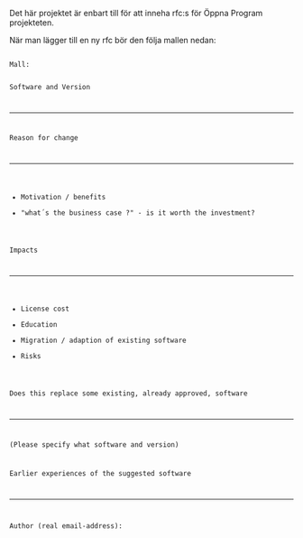 Det här projektet är enbart till för att inneha rfc:s för Öppna Program projekteten.

När man lägger till en ny rfc bör den följa mallen nedan:

<code>
Mall:
 
Software and Version
********************
 
 
Reason for change
*****************
- Motivation / benefits
- "what´s the business case ?" - is it worth the investment?
 
 
Impacts
*******
- License cost
- Education
- Migration / adaption of existing software
- Risks
 
 
Does this replace some existing, already approved, software
***********************************************************
(Please specify what software and version)
 
 
Earlier experiences of the suggested software
*********************************************


Author (real email-address): 
</code>
